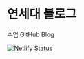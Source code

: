# 연세대 블로그

수업 GitHub Blog  

[![Netlify Status](https://api.netlify.com/api/v1/badges/a790e5aa-6f63-4c94-b0db-4a399551143b/deploy-status)](https://app.netlify.com/sites/tidyverse-korea/deploys)
